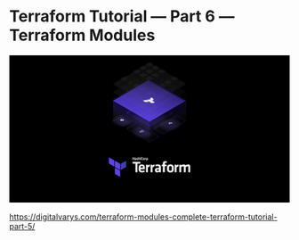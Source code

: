 # Terraform Tutorial — Part 6 —Terraform Modules
<p align="center">
  <img src="../images/terraform_logo.png" />
</p>

https://digitalvarys.com/terraform-modules-complete-terraform-tutorial-part-5/